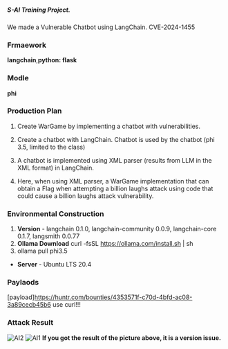 ##### S-AI Training Project.

We made a Vulnerable Chatbot using LangChain.
CVE-2024-1455

### Frmaework
**langchain**,**python: flask** 

### Modle
**phi**

### Production Plan
1. Create WarGame by implementing a chatbot with vulnerabilities.

2. Create a chatbot with LangChain. Chatbot is used by the chatbot (phi 3.5, limited to the class)

3. A chatbot is implemented using XML parser (results from LLM in the XML format) in LangChain.

4. Here, when using XML parser, a WarGame implementation that can obtain a Flag when attempting a billion laughs attack using code that could cause a billion laughs attack vulnerability.

### Environmental Construction
1. **Version** - langchain 0.1.0, langchain-community 0.0.9, langchain-core 0.1.7, langsmith 0.0.77
2. **Ollama Download** curl -fsSL https://ollama.com/install.sh | sh
3. ollama pull phi3.5
* **Server** - Ubuntu LTS 20.4

### Paylaods
[payload]https://huntr.com/bounties/4353571f-c70d-4bfd-ac08-3a89cecb45b6
use curl!!!

### Attack Result
 ![AI2](https://github.com/user-attachments/assets/70ad7f5d-0c84-4b0c-a55f-0f5278133d48)
 ![AI1](https://github.com/user-attachments/assets/05ff63f7-5d8a-4cc7-87a6-446bb27b8770)
 **If you got the result of the picture above, it is a version issue.**
